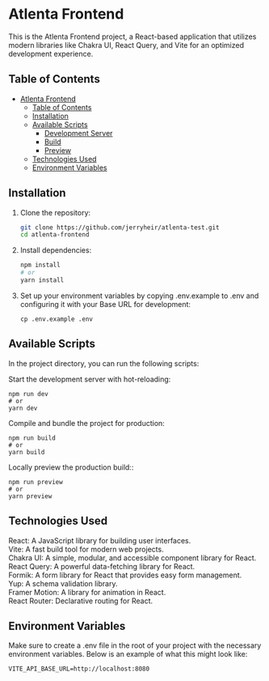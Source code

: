 # Atlenta Frontend

This is the Atlenta Frontend project, a React-based application that utilizes modern libraries like Chakra UI, React Query, and Vite for an optimized development experience.

## Table of Contents

- [Atlenta Frontend](#atlenta-frontend)
  - [Table of Contents](#table-of-contents)
  - [Installation](#installation)
  - [Available Scripts](#available-scripts)
    - [Development Server](#development-server)
    - [Build](#build)
    - [Preview](#preview)
  - [Technologies Used](#technologies-used)
  - [Environment Variables](#environment-variables)

## Installation

1. Clone the repository:

   ```bash
   git clone https://github.com/jerryheir/atlenta-test.git
   cd atlenta-frontend

   ```

2. Install dependencies:
   ```bash
   npm install
   # or
   yarn install
   ```
3. Set up your environment variables by copying .env.example to .env and configuring it with your Base URL for development:
   ```
   cp .env.example .env
   ```

## Available Scripts

In the project directory, you can run the following scripts:

Start the development server with hot-reloading:

```
npm run dev
# or
yarn dev
```

Compile and bundle the project for production:

```
npm run build
# or
yarn build
```

Locally preview the production build::

```
npm run preview
# or
yarn preview
```

## Technologies Used

React: A JavaScript library for building user interfaces.  
Vite: A fast build tool for modern web projects.  
Chakra UI: A simple, modular, and accessible component library for React.  
React Query: A powerful data-fetching library for React.  
Formik: A form library for React that provides easy form management.  
Yup: A schema validation library.  
Framer Motion: A library for animation in React.  
React Router: Declarative routing for React.

## Environment Variables

Make sure to create a .env file in the root of your project with the necessary environment variables. Below is an example of what this might look like:

```
VITE_API_BASE_URL=http://localhost:8080
```
